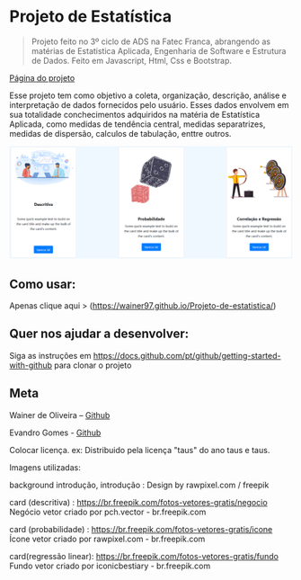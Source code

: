 # Projeto de Estatística
> Projeto feito no 3º ciclo de ADS na Fatec Franca, abrangendo as matérias de Estatistica Aplicada, Engenharia de Software e Estrutura de Dados. Feito em Javascript, Html, Css e Bootstrap.

[Página do projeto](https://wainer97.github.io/Projeto-de-estatistica/)

Esse projeto tem como objetivo a coleta, organização, descrição, análise e interpretação de dados fornecidos pelo usuário. Esses dados envolvem em sua totalidade conchecimentos adquiridos na matéria de Estatística Aplicada, como medidas de tendência central, medidas separatrizes, medidas de dispersão, calculos de tabulação, enttre outros.

![](logo.png)

## Como usar:

Apenas clique aqui > (https://wainer97.github.io/Projeto-de-estatistica/)


## Quer nos ajudar a desenvolver: 

Siga as instruções em https://docs.github.com/pt/github/getting-started-with-github para clonar o projeto


## Meta

Wainer de Oliveira – [Github](https://github.com/wainer97)

Evandro Gomes - [Github](https://github.com/evandro-gomes)

Colocar licença. ex: Distribuido pela licença "taus" do ano taus e taus.


Imagens utilizadas:

background introdução, introdução :
Design by rawpixel.com / freepik

card (descritiva) :
https://br.freepik.com/fotos-vetores-gratis/negocio
Negócio vetor criado por pch.vector - br.freepik.com

card (probabilidade) :
https://br.freepik.com/fotos-vetores-gratis/icone
Ícone vetor criado por rawpixel.com - br.freepik.com

card(regressão linear):
https://br.freepik.com/fotos-vetores-gratis/fundo
Fundo vetor criado por iconicbestiary - br.freepik.com
